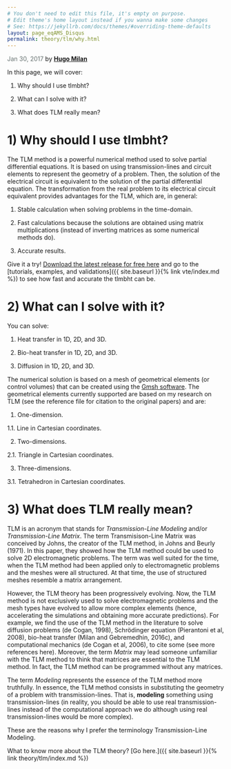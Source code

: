 ```yaml
---
# You don't need to edit this file, it's empty on purpose.
# Edit theme's home layout instead if you wanna make some changes
# See: https://jekyllrb.com/docs/themes/#overriding-theme-defaults
layout: page_eqAMS_Disqus
permalink: theory/tlm/why.html
---
```


<span style="color:#697473">Jan 30, 2017</span> by [**Hugo Milan**](https://hugomilan.github.io/)

In this page, we will cover:

1) Why should I use tlmbht?

2) What can I solve with it?

3) What does TLM really mean?

# 1) Why should I use tlmbht?

The TLM method is a powerful numerical method used to solve partial differential equations. It is based on using transmission-lines and circuit elements to represent the geometry of a problem. Then, the solution of the electrical circuit is equivalent to the solution of the partial differential equation. The transformation from the real problem to its electrical circuit equivalent provides advantages for the TLM, which are, in general:
    
1. Stable calculation when solving problems in the time-domain.

2. Fast calculations because the solutions are obtained using matrix multiplications (instead of inverting matrices as some numerical methods do).

3. Accurate results.

Give it a try! [Download the latest release for free here](https://github.com/hugomilan/tlmbht/releases) and go to the [tutorials, examples, and validations]({{ site.baseurl }}{% link vte/index.md %}) to see how fast and accurate the tlmbht can be.

# 2) What can I solve with it?

You can solve:

1. Heat transfer in 1D, 2D, and 3D.

2. Bio-heat transfer in 1D, 2D, and 3D.

3. Diffusion in 1D, 2D, and 3D.

The numerical solution is based on a mesh of geometrical elements (or control volumes) that can be created using the [Gmsh software](http://www.gmsh.info). The geometrical elements currently supported are based on my research on TLM (see the reference file for citation to the original papers) and are:

1. One-dimension.

  1.1. Line in Cartesian coordinates.
 
2. Two-dimensions.

  2.1. Triangle in Cartesian coordinates.
 
3. Three-dimensions.

  3.1. Tetrahedron in Cartesian coordinates.



# 3) What does TLM really mean?

TLM is an acronym that stands for *Transmission-Line Modeling* and/or *Transmission-Line Matrix*. The term Transmisison-Line Matrix was conceived by Johns, the creator of the TLM method, in Johns and Beurly (1971). In this paper, they showed how the TLM method could be used to solve 2D electromagnetic problems. The term was well suited for the time, when the TLM method had been applied only to electromagnetic problems and the meshes were all structured. At that time, the use of structured meshes resemble a matrix arrangement.

However, the TLM theory has been progressively evolving. Now, the TLM method is not exclusively used to solve electromagnetic problems and the mesh types have evolved to allow more complex elements (hence, accelerating the simulations and obtaining more accurate predictions). For example, we find the use of the TLM method in the literature to solve diffusion problems (de Cogan, 1998), Schrödinger equation (Pierantoni et al, 2008), bio-heat transfer (Milan and Gebremedhin, 2016c), and computational mechanics (de Cogan et al, 2006), to cite some (see more references here). Moreover, the term *Matrix* may lead someone unfamiliar with the TLM method to think that matrices are essential to the TLM method. In fact, the TLM method can be programmed without any matrices.

The term *Modeling* represents the essence of the TLM method more truthfully. In essence, the TLM method consists in substituting the geometry of a problem with transmission-lines. That is, **modeling** something using transmission-lines (in reality, you should be able to use real transmission-lines instead of the computational approach we do although using real transmission-lines would be more complex).

These are the reasons why I prefer the terminology Transmission-Line Modeling.

What to know more about the TLM theory? [Go here.]({{ site.baseurl }}{% link theory/tlm/index.md %})
